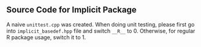 ## Source Code for Implicit Package

A naive `unittest.cpp` was created. When doing unit testing, please first go into `implicit_basedef.hpp` file and switch `__R__` to 0. Otherwise, for regular R package usage, switch it to 1.